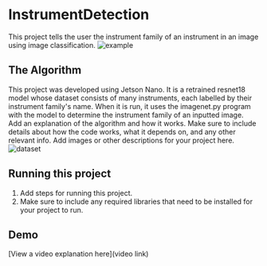 # InstrumentDetection
This project tells the user the instrument family of an instrument in an image using image classification.
![example](https://user-images.githubusercontent.com/107499553/180625956-9a780122-a78e-4058-a1b3-07d0d18eb674.jpg)


## The Algorithm

This project was developed using Jetson Nano. It is a retrained resnet18 model whose dataset consists of many instruments, each labelled by their instrument family's name. When it is run, it uses the imagenet.py program with the model to determine the instrument family of an inputted image.  
Add an explanation of the algorithm and how it works. Make sure to include details about how the code works, what it depends on, and any other relevant info. Add images or other descriptions for your project here. 
![dataset](https://user-images.githubusercontent.com/107499553/180626075-47a7b4a8-522b-473c-9dab-530ece8a446c.jpg)

## Running this project

1. Add steps for running this project.
2. Make sure to include any required libraries that need to be installed for your project to run.

## Demo
[View a video explanation here](video link)

